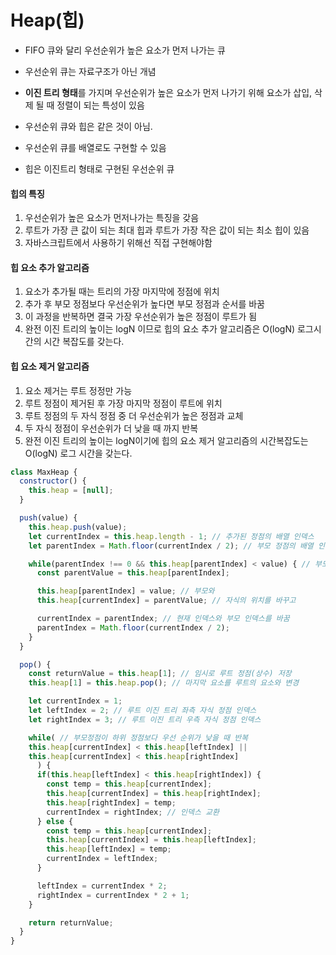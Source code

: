 # Heap(힙)

- FIFO 큐와 달리 우선순위가 높은 요소가 먼저 나가는 큐
- 우선순위 큐는 자료구조가 아닌 개념
- **이진 트리 형태**를 가지며 우선순위가 높은 요소가 먼저 나가기 위해 요소가 삽입, 삭제 될 때 정렬이 되는 특성이 있음

- 우선순위 큐와 힙은 같은 것이 아님.
- 우선순위 큐를 배열로도 구현할 수 있음
- 힙은 이진트리 형태로 구현된 우선순위 큐

#### 힙의 특징
1. 우선순위가 높은 요소가 먼저나가는 특징을 갖음
2. 루트가 가장 큰 값이 되는 최대 힙과 루트가 가장 작은 값이 되는 최소 힙이 있음
3. 자바스크립트에서 사용하기 위해선 직접 구현해야함
#### 힙 요소 추가 알고리즘
1. 요소가 추가될 때는 트리의 가장 마지막에 정점에 위치
2. 추가 후 부모 정점보다 우선순위가 높다면 부모 정점과 순서를 바꿈
3. 이 과정을 반복하면 결국 가장 우선순위가 높은 정점이 루트가 됨
4. 완전 이진 트리의 높이는 logN 이므로 힙의 요소 추가 알고리즘은 O(logN) 로그시간의 시간 복잡도를 갖는다.
#### 힙 요소 제거 알고리즘
1. 요소 제거는 루트 정정만 가능
2. 루트 정점이 제거된 후 가장 마지막 정점이 루트에 위치
3. 루트 정점의 두 자식 정점 중 더 우선순위가 높은 정점과 교체
4. 두 자식 정점이 우선순위가 더 낮을 때 까지 반복
5. 완전 이진 트리의 높이는 logN이기에 힙의 요소 제거 알고리즘의 시간복잡도는 O(logN) 로그 시간을 갖는다.

```javascript
class MaxHeap {
  constructor() {
    this.heap = [null];
  }

  push(value) {
    this.heap.push(value);
    let currentIndex = this.heap.length - 1; // 추가된 정점의 배열 인덱스
    let parentIndex = Math.floor(currentIndex / 2); // 부모 정점의 배열 인덱스

    while(parentIndex !== 0 && this.heap[parentIndex] < value) { // 부모 정점이 더 작으면 반복
      const parentValue = this.heap[parentIndex];

      this.heap[parentIndex] = value; // 부모와
      this.heap[currentIndex] = parentValue; // 자식의 위치를 바꾸고

      currentIndex = parentIndex; // 현재 인덱스와 부모 인덱스를 바꿈
      parentIndex = Math.floor(currentIndex / 2);
    }
  }

  pop() {
    const returnValue = this.heap[1]; // 임시로 루트 정점(상수) 저장
    this.heap[1] = this.heap.pop(); // 마지막 요소를 루트의 요소와 변경

    let currentIndex = 1;
    let leftIndex = 2; // 루트 이진 트리 좌측 자식 정점 인덱스
    let rightIndex = 3; // 루트 이진 트리 우측 자식 정점 인덱스

    while( // 부모정점이 하위 정점보다 우선 순위가 낮을 때 반복 
    this.heap[currentIndex] < this.heap[leftIndex] ||
    this.heap[currentIndex] < this.heap[rightIndex]
      ) {
      if(this.heap[leftIndex] < this.heap[rightIndex]) {
        const temp = this.heap[currentIndex];
        this.heap[currentIndex] = this.heap[rightIndex];
        this.heap[rightIndex] = temp;
        currentIndex = rightIndex; // 인덱스 교환
      } else {
        const temp = this.heap[currentIndex];
        this.heap[currentIndex] = this.heap[leftIndex];
        this.heap[leftIndex] = temp;
        currentIndex = leftIndex;
      }

      leftIndex = currentIndex * 2;
      rightIndex = currentIndex * 2 + 1;
    }

    return returnValue;
  }
}
```
